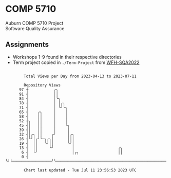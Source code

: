 # COMP 5710
Auburn COMP 5710 Project  
Software Quality Assurance

## Assignments
- Workshops 1-9 found in their respective directories
- Term project copied in `./Term-Project` from [WFH-SQA2022](https://github.com/wumphlett/WFH-SQA2022-AUBURN)

```

        Total Views per Day from 2023-04-13 to 2023-07-11

        Repository Views
      97 ┼           ╭╮
      91 ┤           ││
      84 ┤           │╰╮
      78 ┤           │ │╭╮
      71 ┤           │ ╰╯╰╮
      65 ┤    ╭╮     │    │
      58 ┤    ││     │    │
      52 ┼╮   ││     │    │
      45 ┤│   ││     │    ╰╮
      39 ┤│   ││     │     │
      32 ┤│╭╮ ││    ╭╯     │╭╮
      26 ┤╰╯│╭╯╰─╮╭╮│      │││
      19 ┤  ││   ╰╯││      ╰╯│
      13 ┤  ││     ╰╯        │                   ╭╮
       6 ┤  ╰╯               │╭╮                 ││
       0 ┤                   ╰╯╰─────────────────╯╰────────────────────────────────────────────────

        Chart last updated - Tue Jul 11 23:56:53 2023 UTC
        
```
